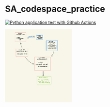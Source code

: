 # SA_codespace_practice

[![Python application test with Github Actions](https://github.com/nogibjj/SA_codespace_practice/actions/workflows/main.yml/badge.svg)](https://github.com/nogibjj/SA_codespace_practice/actions/workflows/main.yml)



<p>
    <img src="dblib/proj1diagram.pdf" width="220" height="240" />
</p>
